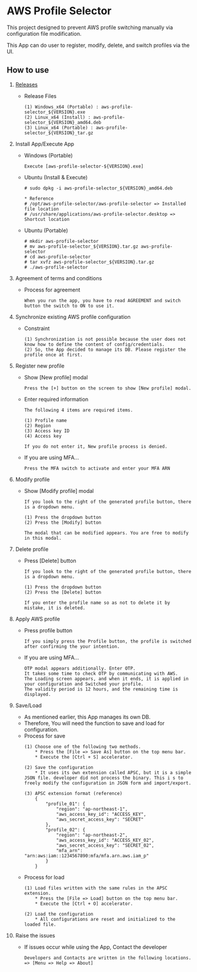 # AWS Profile Selector
This project designed to prevent AWS profile switching manually via configuration file modification.

This App can do user to register, modify, delete, and switch profiles via the UI.


## How to use

1. [Releases](https://github.com/pleming/aws-profile-selector/releases)
    * Release Files
      ```
      (1) Windows_x64 (Portable) : aws-profile-selector_${VERSION}.exe
      (2) Linux_x64 (Install) : aws-profile-selector_${VERSION}_amd64.deb
      (3) Linux_x64 (Portable) : aws-profile-selector_${VERSION}_tar.gz
      ```
   

2. Install App/Execute App
    * Windows (Portable)
      ```
      Execute [aws-profile-selector-${VERSION}.exe]
      ```
      
    * Ubuntu (Install & Execute)
      ```
      # sudo dpkg -i aws-profile-selector_${VERSION}_amd64.deb
      
      * Reference
      # /opt/aws-profile-selector/aws-profile-selector => Installed file location
      # /usr/share/applications/aws-profile-selector.desktop => Shortcut location
      ```
      
    * Ubuntu (Portable)
      ```
      # mkdir aws-profile-selector
      # mv aws-profile-selector_${VERSION}.tar.gz aws-profile-selector
      # cd aws-profile-selector
      # tar xvfz aws-profile-selector_${VERSION}.tar.gz
      # ./aws-profile-selector
      ```


3. Agreement of terms and conditions
    * Process for agreement
      ```
      When you run the app, you have to read AGREEMENT and switch button the switch to ON to use it.
      ```


4. Synchronize existing AWS profile configuration
    * Constraint
      ```
      (1) Synchronization is not possible because the user does not know how to define the content of config/credentials.
      (2) So, the App decided to manage its DB. Please register the profile once at first.
      ```
   
   
5. Register new profile
    * Show [New profile] modal
      ```
      Press the [+] button on the screen to show [New profile] modal.
      ```
    * Enter required information
      ```
      The following 4 items are required items.
      
      (1) Profile name
      (2) Region
      (3) Access key ID
      (4) Access key
      
      If you do not enter it, New profile process is denied.
      ```
    * If you are using MFA...
      ```
      Press the MFA switch to activate and enter your MFA ARN
      ```
      

6. Modify profile
    * Show [Modify profile] modal
      ```
      If you look to the right of the generated profile button, there is a dropdown menu.
      
      (1) Press the dropdown button
      (2) Press the [Modify] button
      
      The modal that can be modified appears. You are free to modify in this modal.
      ```
      

7. Delete profile
    * Press [Delete] button
      ```
      If you look to the right of the generated profile button, there is a dropdown menu.
      
      (1) Press the dropdown button
      (2) Press the [Delete] button
      
      If you enter the profile name so as not to delete it by mistake, it is deleted.
      ```
      

8. Apply AWS profile
    * Press profile button
      ```
      If you simply press the Profile button, the profile is switched after confirming the your intention.
      ```

    * If you are using MFA...
      ```
      OTP modal appears additionally. Enter OTP.
      It takes some time to check OTP by communicating with AWS.
      The Loading screen appears, and when it ends, it is applied in your configuration and Switched your profile.
      The validity period is 12 hours, and the remaining time is displayed.
      ```


9. Save/Load
    * As mentioned earlier, this App manages its own DB.
    * Therefore, You will need the function to save and load for configuration.
    * Process for save
      ```
      (1) Choose one of the following two methods.
          * Press the [File => Save As] button on the top menu bar.
          * Execute the [Ctrl + S] accelerator.
      
      (2) Save the configuration
          * It uses its own extension called APSC, but it is a simple JSON file. developer did not process the binary. This i s to freely modify the configuration in JSON form and import/export.
      
      (3) APSC extension format (reference) 
          {
              "profile_01": {
                  "region": "ap-northeast-1",
                  "aws_access_key_id": "ACCESS_KEY",
                  "aws_secret_access_key": "SECRET"
              },
              "profile_02": {
                  "region": "ap-northeast-2",
                  "aws_access_key_id": "ACCESS_KEY_02",
                  "aws_secret_access_key": "SECRET_02",
                  "mfa_arn": "arn:aws:iam::1234567890:mfa/mfa.arn.aws.iam_p"
              }
          }
      ```
    * Process for load
      ```
      (1) Load files written with the same rules in the APSC extension.
          * Press the [File => Load] button on the top menu bar.
          * Execute the [Ctrl + O] accelerator.
      
      (2) Load the configuration
          * All configurations are reset and initialized to the loaded file.
      ```
      

10. Raise the issues
    * If issues occur while using the App, Contact the developer
      ```
      Developers and Contacts are written in the following locations.
      => [Menu => Help => About]
      ```
